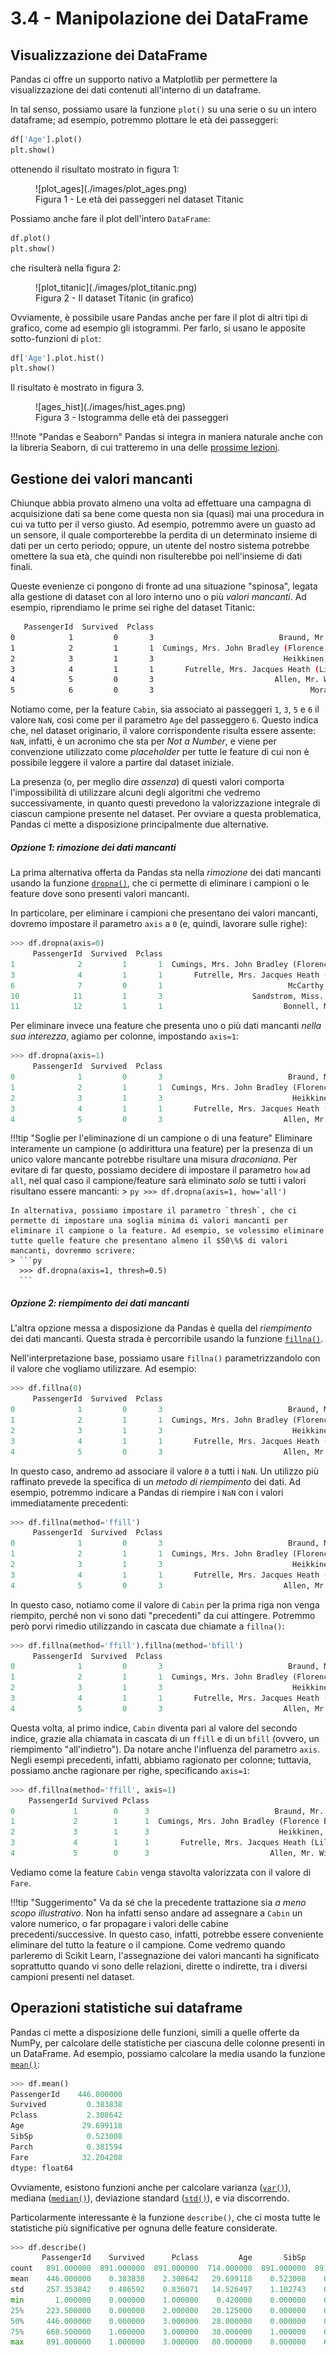 # 3.4 - Manipolazione dei DataFrame

## Visualizzazione dei DataFrame

Pandas ci offre un supporto nativo a Matplotlib per permettere la visualizzazione dei dati contenuti all'interno di un dataframe.

In tal senso, possiamo usare la funzione `plot()` su una serie o su un intero dataframe; ad esempio, potremmo plottare le età dei passeggeri:

```py
df['Age'].plot()
plt.show()
```

ottenendo il risultato mostrato in figura 1:

<figure markdown>
  ![plot_ages](./images/plot_ages.png)
  <figcaption>Figura 1 - Le età dei passeggeri nel dataset Titanic</figcaption>
</figure>

Possiamo anche fare il plot dell'intero `DataFrame`:

```py
df.plot()
plt.show()
```

che risulterà nella figura 2:

<figure markdown>
  ![plot_titanic](./images/plot_titanic.png)
  <figcaption>Figura 2 - Il dataset Titanic (in grafico)</figcaption>
</figure>

Ovviamente, è possibile usare Pandas anche per fare il plot di altri tipi di grafico, come ad esempio gli istogrammi. Per farlo, si usano le apposite sotto-funzioni di `plot`:

```py
df['Age'].plot.hist()
plt.show()
```

Il risultato è mostrato in figura 3.

<figure markdown>
  ![ages_hist](./images/hist_ages.png)
  <figcaption>Figura 3 - Istogramma delle età dei passeggeri</figcaption>
</figure>

!!!note "Pandas e Seaborn"
    Pandas si integra in maniera naturale anche con la libreria Seaborn, di cui tratteremo in una delle [prossime lezioni](../04_visualization/02_seaborn.md).

## Gestione dei valori mancanti

Chiunque abbia provato almeno una volta ad effettuare una campagna di acquisizione dati sa bene come questa non sia (quasi) mai una procedura in cui va tutto per il verso giusto. Ad esempio, potremmo avere un guasto ad un sensore, il quale comporterebbe la perdita di un determinato insieme di dati per un certo periodo; oppure, un utente del nostro sistema potrebbe omettere la sua età, che quindi non risulterebbe poi nell'insieme di dati finali.

Queste evenienze ci pongono di fronte ad una situazione "spinosa", legata alla gestione di dataset con al loro interno uno o più *valori mancanti*. Ad esempio, riprendiamo le prime sei righe del dataset Titanic:

```sh
   PassengerId  Survived  Pclass                                               Name     Sex   Age  SibSp  Parch            Ticket     Fare Cabin Embarked
0            1         0       3                            Braund, Mr. Owen Harris    male  22.0      1      0         A/5 21171   7.2500   NaN        S
1            2         1       1  Cumings, Mrs. John Bradley (Florence Briggs Th...  female  38.0      1      0          PC 17599  71.2833   C85        C
2            3         1       3                             Heikkinen, Miss. Laina  female  26.0      0      0  STON/O2. 3101282   7.9250   NaN        S
3            4         1       1       Futrelle, Mrs. Jacques Heath (Lily May Peel)  female  35.0      1      0            113803  53.1000  C123        S
4            5         0       3                           Allen, Mr. William Henry    male  35.0      0      0            373450   8.0500   NaN        S
5            6         0       3                                   Moran, Mr. James    male   NaN      0      0            330877   8.4583   NaN        Q
```

Notiamo come, per la feature `Cabin`, sia associato ai passeggeri `1`, `3`, `5` e `6` il valore `NaN`, così come per il parametro `Age` del passeggero `6`. Questo indica che, nel dataset originario, il valore corrispondente risulta essere assente: `NaN`, infatti, è un acronimo che sta per *Not a Number*, e viene per convenzione utilizzato come *placeholder* per tutte le feature di cui non è possibile leggere il valore a partire dal dataset iniziale.

La presenza (o, per meglio dire *assenza*) di questi valori comporta l'impossibilità di utilizzare alcuni degli algoritmi che vedremo successivamente, in quanto questi prevedono la valorizzazione integrale di ciascun campione presente nel dataset. Per ovviare a questa problematica, Pandas ci mette a disposizione principalmente due alternative.

##### Opzione 1: rimozione dei dati mancanti

La prima alternativa offerta da Pandas sta nella *rimozione* dei dati mancanti usando la funzione [`dropna()`](https://pandas.pydata.org/docs/reference/api/pandas.DataFrame.dropna.html), che ci permette di eliminare i campioni o le feature dove sono presenti valori mancanti.

In particolare, per eliminare i campioni che presentano dei valori mancanti, dovremo impostare il parametro `axis` a `0` (e, quindi, lavorare sulle righe):

```py
>>> df.dropna(axis=0)
     PassengerId  Survived  Pclass                                               Name     Sex   Age  SibSp  Parch    Ticket     Fare        Cabin Embarked
1              2         1       1  Cumings, Mrs. John Bradley (Florence Briggs Th...  female  38.0      1      0  PC 17599  71.2833          C85        C
3              4         1       1       Futrelle, Mrs. Jacques Heath (Lily May Peel)  female  35.0      1      0    113803  53.1000         C123        S
6              7         0       1                            McCarthy, Mr. Timothy J    male  54.0      0      0     17463  51.8625          E46        S
10            11         1       3                    Sandstrom, Miss. Marguerite Rut  female   4.0      1      1   PP 9549  16.7000           G6        S
11            12         1       1                           Bonnell, Miss. Elizabeth  female  58.0      0      0    113783  26.5500         C103        S
```

Per eliminare invece una feature che presenta uno o più dati mancanti *nella sua interezza*, agiamo per colonne, impostando `axis=1`:

```py
>>> df.dropna(axis=1)
     PassengerId  Survived  Pclass                                               Name     Sex  SibSp  Parch            Ticket     Fare
0              1         0       3                            Braund, Mr. Owen Harris    male      1      0         A/5 21171   7.2500
1              2         1       1  Cumings, Mrs. John Bradley (Florence Briggs Th...  female      1      0          PC 17599  71.2833
2              3         1       3                             Heikkinen, Miss. Laina  female      0      0  STON/O2. 3101282   7.9250
3              4         1       1       Futrelle, Mrs. Jacques Heath (Lily May Peel)  female      1      0            113803  53.1000
4              5         0       3                           Allen, Mr. William Henry    male      0      0            373450   8.0500
```

!!!tip "Soglie per l'eliminazione di un campione o di una feature"
    Eliminare interamente un campione (o addirittura una feature) per la presenza di un unico valore mancante potrebbe risultare una misura *draconiana*. Per evitare di far questo, possiamo decidere di impostare il parametro `how` ad `all`, nel qual caso il campione/feature sarà eliminato *solo* se tutti i valori risultano essere mancanti:
    > ```py
      >>> df.dropna(axis=1, how='all')
      ```
    
    In alternativa, possiamo impostare il parametro `thresh`, che ci permette di impostare una soglia minima di valori mancanti per eliminare il campione o la feature. Ad esempio, se volessimo eliminare tutte quelle feature che presentano almeno il $50\%$ di valori mancanti, dovremmo scrivere:
    > ```py
      >>> df.dropna(axis=1, thresh=0.5)
      ```

##### Opzione 2: riempimento dei dati mancanti

L'altra opzione messa a disposizione da Pandas è quella del *riempimento* dei dati mancanti. Questa strada è percorribile usando la funzione [`fillna()`](https://pandas.pydata.org/docs/reference/api/pandas.DataFrame.fillna.html).

Nell'interpretazione base, possiamo usare `fillna()` parametrizzandolo con il valore che vogliamo utilizzare. Ad esempio:

```py
>>> df.fillna(0) 
     PassengerId  Survived  Pclass                                               Name     Sex   Age  SibSp  Parch            Ticket     Fare Cabin Embarked
0              1         0       3                            Braund, Mr. Owen Harris    male  22.0      1      0         A/5 21171   7.2500     0        S
1              2         1       1  Cumings, Mrs. John Bradley (Florence Briggs Th...  female  38.0      1      0          PC 17599  71.2833   C85        C
2              3         1       3                             Heikkinen, Miss. Laina  female  26.0      0      0  STON/O2. 3101282   7.9250     0        S
3              4         1       1       Futrelle, Mrs. Jacques Heath (Lily May Peel)  female  35.0      1      0            113803  53.1000  C123        S
4              5         0       3                           Allen, Mr. William Henry    male  35.0      0      0            373450   8.0500     0        S
```

In questo caso, andremo ad associare il valore `0` a tutti i `NaN`. Un utilizzo più raffinato prevede la specifica di un *metodo di riempimento* dei dati. Ad esempio, potremmo indicare a Pandas di riempire i `NaN` con i valori immediatamente precedenti:

```py
>>> df.fillna(method='ffill')
     PassengerId  Survived  Pclass                                               Name     Sex   Age  SibSp  Parch            Ticket     Fare Cabin Embarked
0              1         0       3                            Braund, Mr. Owen Harris    male  22.0      1      0         A/5 21171   7.2500   NaN        S
1              2         1       1  Cumings, Mrs. John Bradley (Florence Briggs Th...  female  38.0      1      0          PC 17599  71.2833   C85        C
2              3         1       3                             Heikkinen, Miss. Laina  female  26.0      0      0  STON/O2. 3101282   7.9250   C85        S
3              4         1       1       Futrelle, Mrs. Jacques Heath (Lily May Peel)  female  35.0      1      0            113803  53.1000  C123        S
4              5         0       3                           Allen, Mr. William Henry    male  35.0      0      0            373450   8.0500  C123        S
```

In questo caso, notiamo come il valore di `Cabin` per la prima riga non venga riempito, perché non vi sono dati "precedenti" da cui attingere. Potremmo però porvi rimedio utilizzando in cascata due chiamate a `fillna()`:

```py
>>> df.fillna(method='ffill').fillna(method='bfill')
     PassengerId  Survived  Pclass                                               Name     Sex   Age  SibSp  Parch            Ticket     Fare Cabin Embarked
0              1         0       3                            Braund, Mr. Owen Harris    male  22.0      1      0         A/5 21171   7.2500   C85        S
1              2         1       1  Cumings, Mrs. John Bradley (Florence Briggs Th...  female  38.0      1      0          PC 17599  71.2833   C85        C
2              3         1       3                             Heikkinen, Miss. Laina  female  26.0      0      0  STON/O2. 3101282   7.9250   C85        S
3              4         1       1       Futrelle, Mrs. Jacques Heath (Lily May Peel)  female  35.0      1      0            113803  53.1000  C123        S
4              5         0       3                           Allen, Mr. William Henry    male  35.0      0      0            373450   8.0500  C123        S
```

Questa volta, al primo indice, `Cabin` diventa pari al valore del secondo indice, grazie alla chiamata in cascata di un `ffill` e di un `bfill` (ovvero, un riempimento "all'indietro"). Da notare anche l'influenza del parametro `axis`. Negli esempi precedenti, infatti, abbiamo ragionato per colonne; tuttavia, possiamo anche ragionare per righe, specificando `axis=1`:

```py
>>> df.fillna(method='ffill', axis=1)
    PassengerId Survived Pclass                                               Name     Sex     Age SibSp Parch            Ticket     Fare  Cabin Embarked
0             1        0      3                            Braund, Mr. Owen Harris    male    22.0     1     0         A/5 21171     7.25   7.25        S
1             2        1      1  Cumings, Mrs. John Bradley (Florence Briggs Th...  female    38.0     1     0          PC 17599  71.2833    C85        C
2             3        1      3                             Heikkinen, Miss. Laina  female    26.0     0     0  STON/O2. 3101282    7.925  7.925        S
3             4        1      1       Futrelle, Mrs. Jacques Heath (Lily May Peel)  female    35.0     1     0            113803     53.1   C123        S
4             5        0      3                           Allen, Mr. William Henry    male    35.0     0     0            373450     8.05   8.05        S
```

Vediamo come la feature `Cabin` venga stavolta valorizzata con il valore di `Fare`.

!!!tip "Suggerimento"
    Va da sé che la precedente trattazione sia *a meno scopo illustrativo*. Non ha infatti senso andare ad assegnare a `Cabin` un valore numerico, o far propagare i valori delle cabine precedenti/successive. In questo caso, infatti, potrebbe essere conveniente eliminare del tutto la feature o il campione. Come vedremo quando parleremo di Scikit Learn, l'assegnazione dei valori mancanti ha significato soprattutto quando vi sono delle relazioni, dirette o indirette, tra i diversi campioni presenti nel dataset.

## Operazioni statistiche sui dataframe

Pandas ci mette a disposizione delle funzioni, simili a quelle offerte da NumPy, per calcolare delle statistiche per ciascuna delle colonne presenti in un DataFrame. Ad esempio, possiamo calcolare la media usando la funzione [`mean()`](https://pandas.pydata.org/docs/reference/api/pandas.DataFrame.mean.html):

```py
>>> df.mean()
PassengerId    446.000000
Survived         0.383838
Pclass           2.308642
Age             29.699118
SibSp            0.523008
Parch            0.381594
Fare            32.204208
dtype: float64
```

Ovviamente, esistono funzioni anche per calcolare varianza ([`var()`](https://pandas.pydata.org/docs/reference/api/pandas.DataFrame.var.html)), mediana ([`median()`](https://pandas.pydata.org/docs/reference/api/pandas.DataFrame.median.html)), deviazione standard ([`std()`](https://pandas.pydata.org/docs/reference/api/pandas.DataFrame.std.html)), e via discorrendo.

Particolarmente interessante è la funzione `describe()`, che ci mosta tutte le statistiche più significative per ognuna delle feature considerate.

```py
>>> df.describe()
       PassengerId    Survived      Pclass         Age       SibSp       Parch        Fare
count   891.000000  891.000000  891.000000  714.000000  891.000000  891.000000  891.000000
mean    446.000000    0.383838    2.308642   29.699118    0.523008    0.381594   32.204208
std     257.353842    0.486592    0.836071   14.526497    1.102743    0.806057   49.693429
min       1.000000    0.000000    1.000000    0.420000    0.000000    0.000000    0.000000
25%     223.500000    0.000000    2.000000   20.125000    0.000000    0.000000    7.910400
50%     446.000000    0.000000    3.000000   28.000000    0.000000    0.000000   14.454200
75%     668.500000    1.000000    3.000000   38.000000    1.000000    0.000000   31.000000
max     891.000000    1.000000    3.000000   80.000000    8.000000    6.000000  512.329200
```

<!-- # TODO: apply, map, sample -->
